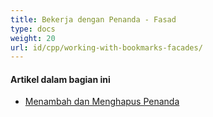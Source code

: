 ```yaml
---
title: Bekerja dengan Penanda - Fasad
type: docs
weight: 20
url: id/cpp/working-with-bookmarks-facades/
---
```


#### **Artikel dalam bagian ini** 

- [Menambah dan Menghapus Penanda](/pdf/cpp/add-and-delete-bookmarks/)